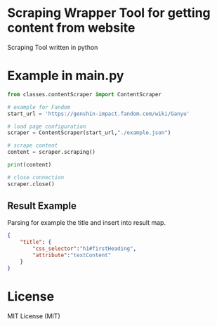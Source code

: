 Scraping Wrapper Tool for getting content from website
==============
Scraping Tool written in python

# Example in main.py

```Python
from classes.contentScraper import ContentScraper

# example for Fandom
start_url = 'https://genshin-impact.fandom.com/wiki/Ganyu'

# load page configuration
scraper = ContentScraper(start_url,"./example.json")

# scrape content
content = scraper.scraping()

print(content)

# close connection
scraper.close()
```

## Result Example
Parsing for example the title and insert into result map.

```JSON
{
    "title": {
        "css_selector":"h1#firstHeading",
        "attribute":"textContent"
    }
}
```

# License
MIT License (MIT)
